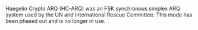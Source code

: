 Haegelin Crypto ARQ (HC-ARQ) was an FSK synchronous simplex ARQ system used by the UN and International Rescue Committee. This mode has been phased out and is no longer in use.